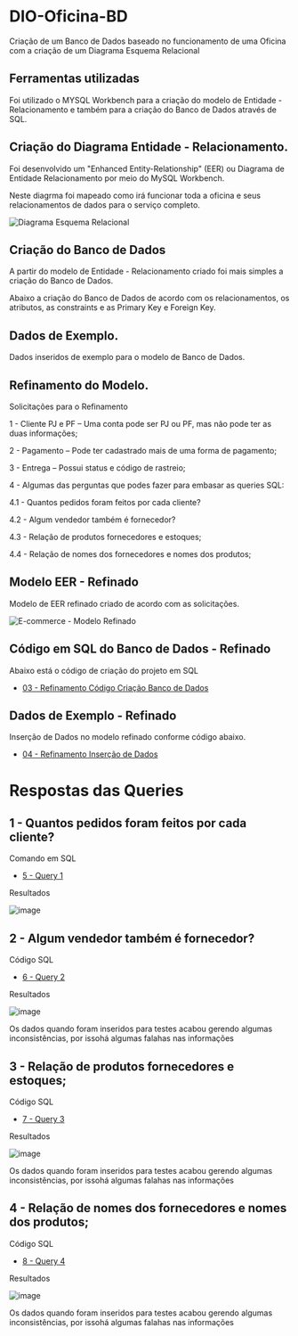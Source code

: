 # DIO-Oficina-BD
Criação de um Banco de Dados baseado no funcionamento de uma Oficina com a criação de um Diagrama Esquema Relacional

## Ferramentas utilizadas

Foi utilizado o MYSQL Workbench para a criação do modelo de Entidade - Relacionamento e também para a criação do Banco de Dados através de SQL.

## Criação do Diagrama Entidade - Relacionamento.

Foi desenvolvido um "Enhanced Entity-Relationship"  (EER) ou Diagrama de Entidade Relacionamento por meio do MySQL Workbench.

Neste diagrma foi mapeado como irá funcionar toda a oficina e seus relacionamentos de dados para o serviço completo.

![Diagrama Esquema Relacional](https://github.com/user-attachments/assets/e08f39fb-07be-4a4d-802c-18dde523a7f1)


## Criação do Banco de Dados

A partir do modelo de Entidade - Relacionamento criado foi mais simples a criação do Banco de Dados.

Abaixo a criação do Banco de Dados de acordo com os relacionamentos, os atributos, as constraints e as Primary Key e Foreign Key.




## Dados de Exemplo.

Dados inseridos de exemplo para o modelo de Banco de Dados.




## Refinamento do Modelo.

Solicitações para o Refinamento

1 - Cliente PJ e PF – Uma conta pode ser PJ ou PF, mas não pode ter as duas informações;

2 - Pagamento – Pode ter cadastrado mais de uma forma de pagamento;

3 - Entrega – Possui status e código de rastreio;

4 - Algumas das perguntas que podes fazer para embasar as queries SQL:

4.1 - Quantos pedidos foram feitos por cada cliente?

4.2 - Algum vendedor também é fornecedor?

4.3 - Relação de produtos fornecedores e estoques;

4.4 - Relação de nomes dos fornecedores e nomes dos produtos;


## Modelo EER - Refinado

Modelo de EER refinado criado de acordo com as solicitações.

![E-commerce - Modelo Refinado](https://github.com/user-attachments/assets/c614627e-c843-4883-b3b7-c87fde8b13c4)

## Código em SQL do Banco de Dados - Refinado

Abaixo está o código de criação do projeto em SQL


- [03 - Refinamento Código Criação Banco de Dados](documentos/banco_de_dados/03_Refinamento_Codigo_Criacao_BancoDeDados_Rev_02.txt)

## Dados de Exemplo - Refinado

Inserção de Dados no modelo refinado conforme código abaixo.

- [04 - Refinamento Inserção de Dados](documentos/banco_de_dados/04_Refinamento_Insercao_Dados.txt)


# Respostas das Queries

## 1 -  Quantos pedidos foram feitos por cada cliente?

Comando em SQL

- [5 - Query 1](documentos/banco_de_dados/5_Query_1_Rev.00.txt)



Resultados

![image](https://github.com/user-attachments/assets/e238a294-2909-4975-8576-4e524ee74f99)
    

## 2 - Algum vendedor também é fornecedor?

Código SQL

- [6 - Query 2](documentos/banco_de_dados/6_Query_2_Rev.00.txt)

Resultados

![image](https://github.com/user-attachments/assets/510c3992-33be-4173-a2c4-66c683e0b7a5)

Os dados quando foram inseridos para testes acabou gerendo algumas inconsistências, por issohá algumas falahas nas informações
    
## 3 - Relação de produtos fornecedores e estoques;

Código SQL

- [7 - Query 3](documentos/banco_de_dados/7_Query_3_Rev.00.txt)

Resultados

![image](https://github.com/user-attachments/assets/da63fbfb-b6ff-496f-864e-e62644e755d5)

Os dados quando foram inseridos para testes acabou gerendo algumas inconsistências, por issohá algumas falahas nas informações

## 4 - Relação de nomes dos fornecedores e nomes dos produtos;

Código SQL

- [8 - Query 4](documentos/banco_de_dados/8_Query_4_Rev.00.txt)

Resultados

![image](https://github.com/user-attachments/assets/456776eb-1e1a-419b-b066-1a5ea7bfdfe3)

Os dados quando foram inseridos para testes acabou gerendo algumas inconsistências, por issohá algumas falahas nas informações
